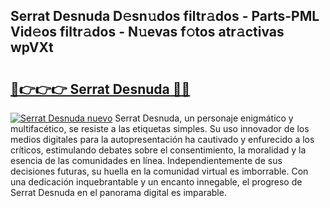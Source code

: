 ## Serrat Desnuda D𝚎sn𝚞dos filtr𝚊dos - Parts-PML Vid𝚎os filtr𝚊dos - N𝚞evas f𝚘tos atr𝚊ctivas wpVXt

# <h2><a href="http://mb8yxj.tromn.icu/?c=Serrat+Desnuda">🔗👉👉👉 Serrat Desnuda 🔗🔗</a></h2>

[![Serrat Desnuda nuevo](https://i.imgur.com/pEAQMta.gif)](http://mb8yxj.tromn.icu/?c=Serrat+Desnuda)
Serrat Desnuda, un personaje enigmático y multifacético, se resiste a las etiquetas simples. Su uso innovador de los medios digitales para la autopresentación ha cautivado y enfurecido a los críticos, estimulando debates sobre el consentimiento, la moralidad y la esencia de las comunidades en línea. Independientemente de sus decisiones futuras, su huella en la comunidad virtual es imborrable. Con una dedicación inquebrantable y un encanto innegable, el progreso de Serrat Desnuda en el panorama digital es imparable.
